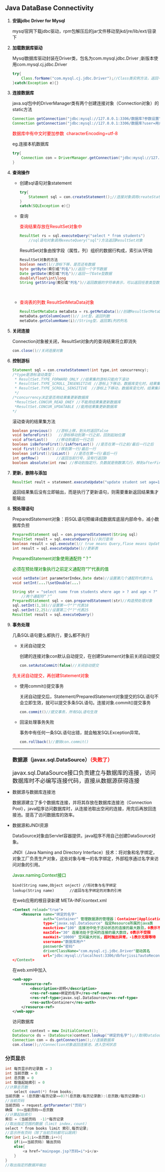 ## Java DataBase Connectivity

1. **安装jdbc Driver for Mysql**

   mysql官网下载jdbc驱动，rpm包解压后的jar文件移动至jkd/jre/lib/ext/目录下

2. **加载数据库驱动**

   Mysql数据库驱动封装在Driver类，包名为com.mysql.jdbc.Driver  ;新版本使用com.mysql.cj.jdbc.Driver

   ```java
   try{
       Class.forName("com.mysql.cj.jdbc.Driver");//Class类实例方法，返回一个与类有关的对象
   }catch(Exception e){}
   ```

3. **连接数据库**

   java.sql包中的DriverManager类有两个创建连接对象（Connection对象）的static方法

   ```java
   Connection getConnection("jdbc:mysql://127.0.0.1:3306/数据库?参数设置","用户","密码")
   Connection getConnection("jdbc:mysql://127.0.0.1:3306/数据库?user=用户&password=密码&参数设置")
   ```

   <font color="red">数据库中有中文时要加参数  characterEncoding=utf-8</font>

   eg.连接本机数据库

   ```java
   try{
       Connection con = DriverManager.getConnection("jdbc:mysql://127.0.0.1:3306/dbforjissi?user=jissi&password=jissi&useSSL=true")
   }
   ```

   

4. **查询操作**

   * 创建sql语句对象statement

     ```java
     try{
         Statement sql = con.createStatement();//连接对象调用createStatement方法返回语句对象
     }
     catch(SQLException e){}
     ```

   * 查询

     <font color="red">查询结果存放在ResultSet对象中</font>

     ```java
     ResultSet rs = sql.executeQuery("select * from students")
         //sql语句对象调用exeuteQuery("sql")方法返回ResultSet对象
     ```

     ResultSet对象由按字段（属性，列）组织的数据行构成，索引从1开始

     ```java
     ResultSet对象的方法
     boolean next()//游标下移，是否还有数据
     byte getByte(索引或"列名")//返回一个字节数据
     Date getDate(索引或"列名")//返回一个Date型数据
     double\float\int\long
     String getString(索引或"列名")//返回数据的字符串表示，可以返回任意类型数据
     ```

   ​    

   * <font color="red">查询表的列数 ResultSetMetaData对象   </font>

     ```java
     ResultSetMetaData metaData = rs.getMetaData()//创建ResultSetMetaData对象
     metaData.getColumnCount()// int型，返回列数
     metaDate.getColumnName(i)//String型，返回第i列的列名
     ```

     

   

5. **关闭连接**

   Connection对象被关闭，ResultSet对象内的查询结果将立即消失

   ```java
   con.close()//关闭连接对象
   ```

6. **控制游标**

   ```java
   Statement sql = con.createStatement(int type,int concurrency);
   /*type是游标滚动类型：
    * ResultSet.TYPE_FORWARD_ONLY //结果集的游标只能向下滚动
    * ResultSet.TYPE_SCROLL_INSENSITIVE //游标上下移动，数据库变化时，结果集不变
    * ResultSet.TYPE_SCROLL_SENSITIVE  //游标上下移动，数据库变化时，结果集同步更新
    */
   /*concurrency决定是否用结果集更新数据库
    *ResultSet.CONCUR_READ_ONEY //不能用结果集更新数据库
    *ResultSet.CONCUR_UPDATABLE //能用结果集更新数据库
   */
   ```

   滚动查询的结果集方法

   ```java
   boolean previous()  //游标上移，到头时返回false
   void beforeFirst()   //游标移动到第一行之前，回到起始位置
   void afterLast()    //移动到最后一行之后
   boolean isBeforeFirst()/isAfterLast() //是否在第一行之前/最后一行之后
   void first()/last() //移到第一行/最后一行
   boolean isFirst()/isLast()  //是否在第一行/最后一行
   int getRow()        //返回当前行号，没有行返回0
   boolean absolute(int row) //移动到指定行，负数就是倒数第几行，移到afterFirst或afterLast处时返回flase
   ```

   

7. **更新，删除与添加**

   ```java
   ResultSet reult = statement.executeUpdate("update student set age=10 where name='888'")
   ```

   返回结果集后没有立即输出，而是执行了更新语句，则需要重新返回结果集才能输出

8. **预处理语句**

   PreparedStatement对象：将SQL语句预编译成数据库底层内部命令，减小数据库负担

   ```java
   PreparedStatement sql = con.preparedStatement(String sql)
   ResultSet result = sql.executeQuery()//执行查询
   boolean result = sql.execute()// true means Query,flase means Update
   int result = sql.executeUpdate()//更新表
   ```

   <font color="green">PreparedStatement对象使用通配符 “？”</font>

   <font color="green">必须在预处理对象执行之前定义通配符“?”代表的值</font>

   ```java
   void setDate(int parameterIndex,Date date)//设置第几个通配符代表什么
   void setInt(...)\setDouble(...)
   ```

   

   ```java
   String str = "select name from students where age > ? and age < ?"
       //两个通配符“？”
   PreparedStatement sql = con.preparedStatement(str)//构造预处理对象
   sql.setInt(1,18)//设置第一个"?"代表18
   sql.setInt(2,25)//设置第二个"?"代表25
   ResultSet result = sql.executeQuery()
   ```

   

9. **事务处理**

   几条SQL语句要么都执行，要么都不执行

   * 关闭自动提交

     创建的连接对象con默认自动提交，在创建Statement对象前关闭自动提交

     ```java
     con.setAutoCommit(false)//关闭自动提交
     ```

   <font color="red">先关闭自动提交，再创建Statement对象</font>

   * 使用commit()提交事务

     关闭自动提交后，Statement/PreparedStatement对象提交的SQL语句不会立即生效，就可以提交多条SQL语句。连接对象.commit()提交事务

     ```java
     con.commit()//提交事务，所有SQL语句生效
     ```

   * 回滚处理事务失败

     事务中有任何一条SQL语句出错，就会触发SQLException异常。

     ```java
     con.rollback()//撤销con.commit()
     ```

   ---
   
   ### 数据源（javax.sql.DataSource）<font color="red">（失败了）</font>
   
   <font size=4>javax.sql.DataSource接口负责建立与数据库的连接，访问数据库时不必编写连接代码，直接从数据源获得连接</font>

* 数据源与数据库连接池

  数据源建立了多个数据库连接，并将其存放在数据库连接池（Connection Pool），java程序访问数据库时，从连接池取出空闲的连接，用完后再放回连接池。提高了访问数据库的效率。

* 数据源和JNDI资源

  DataSource对象由Servlet容器提供，java程序不用自己创建DataSource对象。

  JNDI（Java Naming and Directory Interface）技术：将对象和名字绑定，对象工厂负责生产对象，这些对象与唯一的名字绑定，外部程序通过名字来访问对象的引用。

  <font color="green">Javax.naming.Context接口</font>

  ````
  bind(String name,Object onject) //将对象与名字绑定
  lookup(String name)		//返回与名字绑定的对象的引用
  ````

  在web应用的根目录新建 META-INF/context.xml

  ```xml
  <Context reload="true">
      <Resource name="绑定的名字" 
                auth="Container" 管理数据源的管理器：Container|Application 由容器/web应用 创建和管理Sesource
                type="javax.sql.DataSource" 指定Resource所属的java类
                maxActive="100" 连接池中处于活动状态的连接的最大数目，0表示不受限
                maxIdle="30" 连接池处于空闲的连接的最大数目，0表示不受限
                maxWait="10000" 空闲最大时长，超时抛出异常，-1表示无限等待
                username="数据库用户"
                password="密码"
                driverClassName="com.mysql.cj.jdbc.Driver"驱动其名
                url="jdbc:mysql://localhost:3306/dbforjissi?autoReconnect=true"
  </Context>
  ```

  在web.xml中加入<resource-ref>

  ```xml
  <web-app>
      <resource-ref>
          <description>说明</description>
          <res-ref-name>绑定的名字</res-ref-name>
          <res-ref-type>javax.sql.DataSource</res-ref-type>
          <res-auth>Container</res-auth>
      </resource-ref>
  </web-app>
  ```

  访问数据库

  ```java
  Context context = new InitialContext();
  DataSource ds = (DataSource)context.lookup("绑定的名字");//取得DataSource对象的引用
  Connection con = ds.getConnection();//连接数据库
  con.close();//Connection对象返回连接池，进入空闲状态
  
  ```

### 分页显示

```java
int 每页显示的记录数 = 3
int 当前页数 = 0
int 总页数 = 0
int 取值起始索引 = 0
//计算总页数
    select count(*) from books;
当前页数 = (总页数%每页记录==0)?(总页数/每页记录数):(总页数/每页记录数+1)
//当前页码
当前页码 = request.getParameter("页码")
确保  0<=当前页码<=总页数
//计算起始索引
索引 = (当前页码  -1)*每页记录
//取出指定范围的数据（limit index，count）
select * from books limit 索引,每页记录;
//显示所有页码（除了当前页码都可以跳转）
for(int i=1;i<=总页数;i++){
    if(i==当前页码) 输出页码
    else{
        <a href="mainpage.jsp?页码=i">i</a>
    }
}
//取出指定的数据并输出
```

